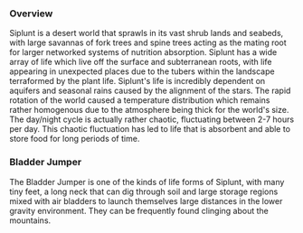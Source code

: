 
### Overview

Siplunt is a desert world that sprawls in its vast shrub lands and seabeds, with large savannas of fork trees and spine trees acting as the mating root for larger networked systems of nutrition absorption.  Siplunt has a wide array of life which live off the surface and subterranean roots, with life appearing in unexpected places due to the tubers within the landscape terraformed by the plant life.  Siplunt's life is incredibly dependent on aquifers and seasonal rains caused by the alignment of the stars.  The rapid rotation of the world caused a temperature distribution which remains rather homogenous due to the atmosphere being thick for the world's size.  The day/night cycle is actually rather chaotic, fluctuating between 2-7 hours per day.  This chaotic fluctuation has led to life that is absorbent and able to store food for long periods of time.

### Bladder Jumper

The Bladder Jumper is one of the kinds of life forms of Siplunt, with many tiny feet, a long neck that can dig through soil and large storage regions mixed with air bladders to launch themselves large distances in the lower gravity environment.  They can be frequently found clinging about the mountains.  
